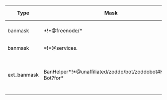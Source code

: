 Type | Mask | Reason | Additional information
---- | ---- | ------ | ----------------------
banmask | \*!\*@freenode/\* | Freenode official bots and staff
banmask | \*!\*@services. | Freenode services
ext_banmask | BanHelper\*!\*@unaffiliated/zoddo/bot/zoddobot#Helper?Bot?for\* | Internal bot for ##ircbots-bans management | You can be sure that this bot will not join your channel.
